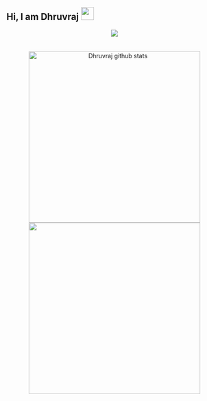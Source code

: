 ## Hi, I am Dhruvraj  <img src="https://raw.githubusercontent.com/aemmadi/aemmadi/master/wave.gif" width="30px">


<div align='center'>
<img src="https://activity-graph.herokuapp.com/graph?username=dhruvsol&theme=xcode&bg_color=151515&area=true&hide_border=true&area_color=60C376&line=60C376&point=60C376"/>

</div>
<br/>
<br/>
<div align='center' width="5rem">
    <img   width="400px" src="https://github-readme-stats.vercel.app/api?username=dhruvsol&show_icons=true&include_all_commits=true&theme=dark&hide_border=true&title_color=60C376" alt="Dhruvraj  github stats" />
    <img  width="400px" src="https://github-readme-streak-stats.herokuapp.com?user=dhruvsol&theme=dark&hide_border=true&date_format=M%20j%5B%2C%20Y%5D&fire=60C376&ring=60C376&currStreakLabel=60C376&sideLabels=60C376"/>
</div>

